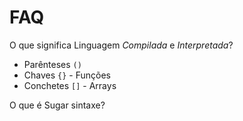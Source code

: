 # FAQ

O que significa Linguagem _Compilada_ e _Interpretada_?

- Parênteses `()`
- Chaves `{}` - Funções
- Conchetes `[]` - Arrays

O que é Sugar sintaxe?
